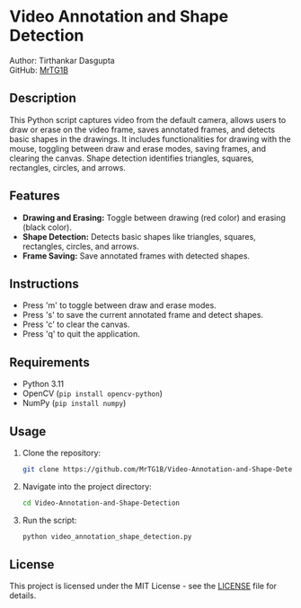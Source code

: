 # Video Annotation and Shape Detection

Author: Tirthankar Dasgupta  
GitHub: [MrTG1B](https://github.com/MrTG1B)

## Description

This Python script captures video from the default camera, allows users to draw or erase on the video frame, saves annotated frames, and detects basic shapes in the drawings. It includes functionalities for drawing with the mouse, toggling between draw and erase modes, saving frames, and clearing the canvas. Shape detection identifies triangles, squares, rectangles, circles, and arrows.

## Features

- **Drawing and Erasing:** Toggle between drawing (red color) and erasing (black color).
- **Shape Detection:** Detects basic shapes like triangles, squares, rectangles, circles, and arrows.
- **Frame Saving:** Save annotated frames with detected shapes.

## Instructions

- Press 'm' to toggle between draw and erase modes.
- Press 's' to save the current annotated frame and detect shapes.
- Press 'c' to clear the canvas.
- Press 'q' to quit the application.

## Requirements

- Python 3.11
- OpenCV (`pip install opencv-python`)
- NumPy (`pip install numpy`)

## Usage

1. Clone the repository:

   ```bash
   git clone https://github.com/MrTG1B/Video-Annotation-and-Shape-Detection.git
   ```

2. Navigate into the project directory:

   ```bash
   cd Video-Annotation-and-Shape-Detection
   ```

3. Run the script:

   ```bash
   python video_annotation_shape_detection.py
   ```

## License

This project is licensed under the MIT License - see the [LICENSE](LICENSE) file for details.
